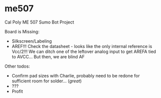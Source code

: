 # me507
Cal Poly ME 507 Sumo Bot Project

Board is Missing:
* Silkscreen/Labeling
* AREF!!! Check the datasheet - looks like the only internal reference is Vcc/2!!! We can ditch one of the leftover analog input to get AREFA tied to AVCC... But then, we are blind AF

Other todos:
* Confirm pad sizes with Charlie, probably need to be redone for sufficient room for solder... (_great_)
* ???
* Profit
